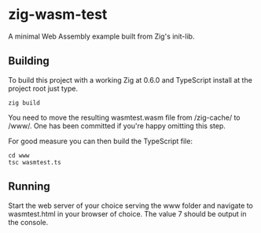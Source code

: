 # zig-wasm-test
A minimal Web Assembly example built from Zig's init-lib.

## Building

To build this project with a working Zig at 0.6.0 and TypeScript install at the project root just type.

```
zig build
```

You need to move the resulting wasmtest.wasm file from /zig-cache/ to /www/. One has been committed if you're happy omitting this step.

For good measure you can then build the TypeScript file:

```
cd www
tsc wasmtest.ts
```

## Running
Start the web server of your choice serving the www folder and navigate to wasmtest.html in your browser of choice. The value 7 should be output in the console.
